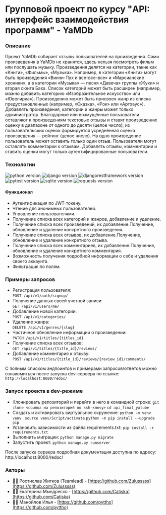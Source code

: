 # Групповой проект по курсу "API: интерфейс взаимодействия программ" - YaMDb

### Описание
Проект YaMDb собирает отзывы пользователей на произведения. Сами произведения в YaMDb не хранятся, здесь нельзя посмотреть фильм или послушать музыку.
Произведения делятся на категории, такие как «Книги», «Фильмы», «Музыка». Например, в категории «Книги» могут быть произведения «Винни-Пух и все-все-все» и «Марсианские хроники», а в категории «Музыка» — песня «Давеча» группы «Жуки» и вторая сюита Баха. Список категорий может быть расширен (например, можно добавить категорию «Изобразительное искусство» или «Ювелирка»). 
Произведению может быть присвоен жанр из списка предустановленных (например, «Сказка», «Рок» или «Артхаус»). 
Добавлять произведения, категории и жанры может только администратор.
Благодарные или возмущённые пользователи оставляют к произведениям текстовые отзывы и ставят произведению оценку в диапазоне от одного до десяти (целое число); из пользовательских оценок формируется усреднённая оценка произведения — рейтинг (целое число). На одно произведение пользователь может оставить только один отзыв.
Пользователи могут оставлять комментарии к отзывам.
Добавлять отзывы, комментарии и ставить оценки могут только аутентифицированные пользователи.

### Технологии
![python version](https://img.shields.io/badge/Python-3.9-yellowgreen?logo=python)
![django version](https://img.shields.io/badge/Django-2.2-yellowgreen?logo=django)
![djangorestframework version](https://img.shields.io/badge/djangorestframework-3.12-yellowgreen?logo=django)
![pytest version](https://img.shields.io/badge/pytest-6.2-yellowgreen?logo=pytest)
![sqlite version](https://img.shields.io/badge/SQLite-3-yellowgreen?logo=sqlite)
![requests version](https://img.shields.io/badge/requests-2.26-yellowgreen)

#### Функционал

- Аутентификация по JWT-токену.
- Чтение для анонимных пользователей.
- Управление пользователями.
- Получение списка всех категорий и жанров, добавление и удаление.
- Получение списка всех произведений, их добавление.Получение, обновление и удаление конкретного произведения.
- Получение списка всех отзывов, их добавление.Получение, обновление и удаление конкретного отзыва.  
- Получение списка всех комментариев, их добавление.Получение, обновление и удаление конкретного комментария.
- Возможность получения подробной информации о себе и удаления своего аккаунта.
- Фильтрация по полям.

### Примеры запросов

- Регистрация пользователя:  
``` POST /api/v1/auth/signup/ ```  
- Получение данных своей учетной записи:  
``` GET /api/v1/users/me/ ```  
- Добавление новой категории:  
``` POST /api/v1/categories/ ```  
- Удаление жанра:  
``` DELETE /api/v1/genres/{slug} ```  
- Частичное обновление информации о произведении:  
``` PATCH /api/v1/titles/{titles_id} ```  
- Получение списка всех отзывов:  
``` GET /api/v1/titles/{title_id}/reviews/ ```   
- Добавление комментария к отзыву:  
``` POST /api/v1/titles/{title_id}/reviews/{review_id}/comments/ ```

С полным списком эндпоинтов и примерами запросов/ответов можно ознакомиться после запуска dev-сервера по ссылке:
``` http://localhost:8000/redoc/ ```


### Запуск проекта в dev-режиме

- Клонировать репозиторий и перейти в него в командной строке:
``` git clone <ссылка на репозиторий по ssh-ключу> ```
``` cd api_final_yatube ```
- Cоздать и активировать виртуальное окружение:
``` python -m venv venv ```
``` source venv/Script/activate```
``` python -m pip install --upgrade pip ```
- Установить зависимости из файла requirements.txt:
``` pip install -r requirements.txt ```
- Выполнить миграции:
``` python manage.py migrate ```
- Запустить проект:
``` python manage.py runserver ```

После запуска сервера подробная документация доступна по адресу: http://localhost:8000/redoc/
### Авторы
- 🐱‍💻 Ростислав Житков (Teamlead) - [https://github.com/Zulusssss](https://github.com/Zulusssss)
- 🐱‍👓 Екатерина Мындреско - [https://github.com/Catiska](https://github.com/Catiska)
- 🐱‍👤 Манойлов Илья - [https://github.com/pyttho](https://github.com/pyttho)
